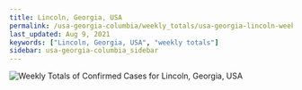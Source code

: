 ```yaml
---
title: Lincoln, Georgia, USA
permalink: /usa-georgia-columbia/weekly_totals/usa-georgia-lincoln-weekly_totals.html
last_updated: Aug 9, 2021
keywords: ["Lincoln, Georgia, USA", "weekly totals"]
sidebar: usa-georgia-columbia_sidebar
---
```


![Weekly Totals of Confirmed Cases for Lincoln, Georgia, USA](/covid_tracker/images/graphs/usa-georgia-lincoln-weekly_totals_graph.png)
